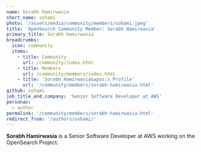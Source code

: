 ```yaml
---
name: Sorabh Hamirwasia
short_name: sohami
photo: '/assets/media/community/members/sohami.jpeg'
title: 'OpenSearch Community Member: Sorabh Hamirwasia'
primary_title: Sorabh Hamirwasia
breadcrumbs:
  icon: community
  items:
    - title: Community
      url: /community/index.html
    - title: Members
      url: /community/members/index.html
    - title: 'Sorabh Hamirwasia&apos;s Profile'
      url: '/community/members/sorabh-hamirwasia.html'
github: sohami
job_title_and_company: 'Senior Software Developer at AWS'
personas:
  - author
permalink: '/community/members/sorabh-hamirwasia.html'
redirect_from: '/authors/sohami/'
---
```


**Sorabh Hamirwasia** is a Senior Software Developer at AWS working on the OpenSearch Project.